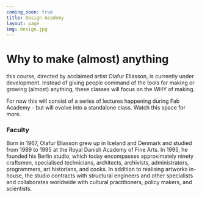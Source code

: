 ```yaml
---
coming_soon: true
title: Design Academy
layout: page
img: design.jpg
---
```


# Why to make (almost) anything

this course, directed by acclaimed artist Olafur Eliasson, is currently under development. Instead of giving people command of the tools for making or growing (almost) anything, these classes will focus on the WHY of making.

For now this will consist of a series of lectures happening during Fab Academy - but will evolve into a standalone class. Watch this space for more.

### Faculty  

Born in 1967, Olafur Eliasson grew up in Iceland and Denmark and studied from 1989 to
1995 at the Royal Danish Academy of Fine Arts. In 1995, he founded his Berlin studio, which
today encompasses approximately ninety craftsmen, specialised technicians, architects,
archivists, administrators, programmers, art historians, and cooks. In addition to realising
artworks in-house, the studio contracts with structural engineers and other specialists and
collaborates worldwide with cultural practitioners, policy makers, and scientists.
